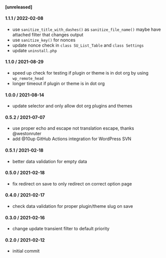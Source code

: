 #### [unreleased]

#### 1.1.1 / 2022-02-08
* use `sanitize_title_with_dashes()` as `sanitize_file_name()` maybe have attached filter that changes output
* use `sanitize_key()` for nonces
* update nonce check in `class SU_List_Table` and `class Settings`
* update `uninstall.php`

#### 1.1.0 / 2021-08-29
* speed up check for testing if plugin or theme is in dot org by using `wp_remote_head`
* longer timeout if plugin or theme is in dot org

#### 1.0.0 / 2021-08-14
* update selector and only allow dot org plugins and themes

#### 0.5.2 / 2021-07-07
* use proper echo and escape not translation escape, thanks @westonruter
* add @10up GitHub Actions integration for WordPress SVN

#### 0.5.1 / 2021-02-18
* better data validation for empty data

#### 0.5.0 / 2021-02-18
* fix redirect on save to only redirect on correct option page

#### 0.4.0 / 2021-02-17
* check data validation for proper plugin/theme slug on save

#### 0.3.0 / 2021-02-16
* change update transient filter to default priority

#### 0.2.0 / 2021-02-12
* initial commit
